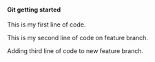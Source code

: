 #### Git getting started

This is my first line of code.

This is my second line of code on feature branch.

Adding third line of code to new feature branch.
